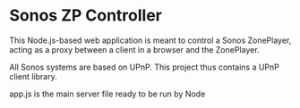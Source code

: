 # Sonos ZP Controller

This Node.js-based web application is meant to control a Sonos ZonePlayer, acting as a proxy between
a client in a browser and the ZonePlayer.

All Sonos systems are based on UPnP. This project thus contains a UPnP client library.

app.js is the main server file ready to be run by Node
